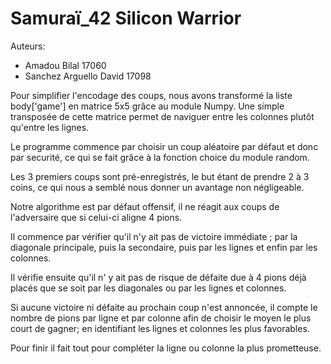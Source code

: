 # Samuraï_42 Silicon Warrior

Auteurs: 
- Amadou Bilal 17060
- Sanchez Arguello David 17098

Pour simplifier l'encodage des coups, nous avons transformé la liste body['game'] en matrice 5x5 grâce au module Numpy.
Une simple transposée de cette matrice permet de naviguer entre les colonnes plutôt qu'entre les lignes.

Le programme commence par choisir un coup aléatoire par défaut et donc par securité, ce qui se fait grâce à la fonction choice du module random.

Les 3 premiers coups sont pré-enregistrés, le but étant de prendre 2 à 3 coins, ce qui nous a semblé nous donner un avantage non négligeable.

Notre algorithme est par défaut offensif, il ne réagit aux coups de l'adversaire que si celui-ci aligne 4 pions.

Il commence par vérifier qu'il n'y ait pas de victoire immédiate ; par la diagonale principale, puis la secondaire, puis par les lignes et enfin par les colonnes.

Il vérifie ensuite qu'il n' y ait pas de risque de défaite due à 4 pions déjà placés que se soit par les diagonales ou par les lignes et colonnes.

Si aucune victoire ni défaite au prochain coup n'est annoncée, il compte le nombre de pions par ligne et par colonne afin de choisir le moyen le plus court de gagner; en identifiant les lignes et colonnes les plus favorables.

Pour finir il fait tout pour compléter la ligne ou colonne la plus prometteuse.
